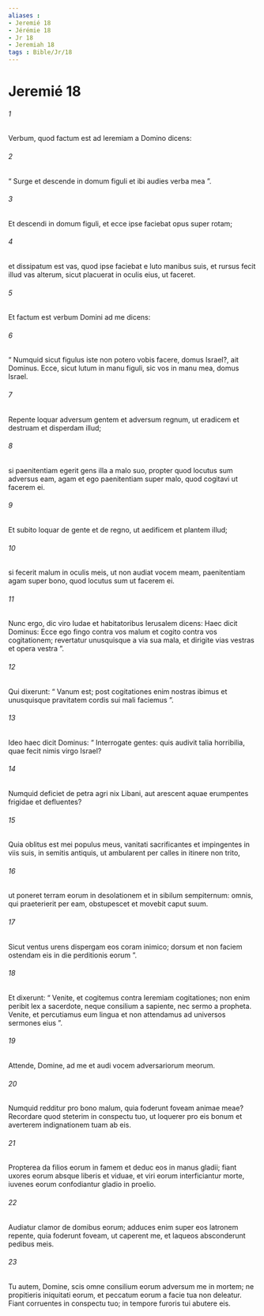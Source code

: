 ```yaml
---
aliases : 
- Jeremié 18
- Jérémie 18
- Jr 18
- Jeremiah 18
tags : Bible/Jr/18
---
```


# Jeremié 18

###### 1
Verbum, quod factum est ad Ieremiam a Domino dicens: 
###### 2
“ Surge et descende in domum figuli et ibi audies verba mea ”. 
###### 3
Et descendi in domum figuli, et ecce ipse faciebat opus super rotam; 
###### 4
et dissipatum est vas, quod ipse faciebat e luto manibus suis, et rursus fecit illud vas alterum, sicut placuerat in oculis eius, ut faceret. 
###### 5
Et factum est verbum Domini ad me dicens: 
###### 6
“ Numquid sicut figulus iste non potero vobis facere, domus Israel?, ait Dominus. Ecce, sicut lutum in manu figuli, sic vos in manu mea, domus Israel. 
###### 7
Repente loquar adversum gentem et adversum regnum, ut eradicem et destruam et disperdam illud; 
###### 8
si paenitentiam egerit gens illa a malo suo, propter quod locutus sum adversus eam, agam et ego paenitentiam super malo, quod cogitavi ut facerem ei. 
###### 9
Et subito loquar de gente et de regno, ut aedificem et plantem illud; 
###### 10
si fecerit malum in oculis meis, ut non audiat vocem meam, paenitentiam agam super bono, quod locutus sum ut facerem ei. 
###### 11
Nunc ergo, dic viro Iudae et habitatoribus Ierusalem dicens: Haec dicit Dominus: Ecce ego fingo contra vos malum et cogito contra vos cogitationem; revertatur unusquisque a via sua mala, et dirigite vias vestras et opera vestra ”. 
###### 12
Qui dixerunt: “ Vanum est; post cogitationes enim nostras ibimus et unusquisque pravitatem cordis sui mali faciemus ”.
###### 13
Ideo haec dicit Dominus: “ Interrogate gentes: quis audivit talia horribilia, quae fecit nimis virgo Israel?
###### 14
Numquid deficiet de petra agri nix Libani, aut arescent aquae erumpentes frigidae et defluentes?
###### 15
Quia oblitus est mei populus meus, vanitati sacrificantes et impingentes in viis suis, in semitis antiquis, ut ambularent per calles in itinere non trito,
###### 16
ut poneret terram eorum in desolationem et in sibilum sempiternum: omnis, qui praeterierit per eam, obstupescet et movebit caput suum.
###### 17
Sicut ventus urens dispergam eos coram inimico; dorsum et non faciem ostendam eis in die perditionis eorum ”.
###### 18
Et dixerunt: “ Venite, et cogitemus contra Ieremiam cogitationes; non enim peribit lex a sacerdote, neque consilium a sapiente, nec sermo a propheta. Venite, et percutiamus eum lingua et non attendamus ad universos sermones eius ”.
###### 19
Attende, Domine, ad me et audi vocem adversariorum meorum.
###### 20
Numquid redditur pro bono malum, quia foderunt foveam animae meae? Recordare quod steterim in conspectu tuo, ut loquerer pro eis bonum et averterem indignationem tuam ab eis.
###### 21
Propterea da filios eorum in famem et deduc eos in manus gladii; fiant uxores eorum absque liberis et viduae, et viri eorum interficiantur morte, iuvenes eorum confodiantur gladio in proelio.
###### 22
Audiatur clamor de domibus eorum; adduces enim super eos latronem repente, quia foderunt foveam, ut caperent me, et laqueos absconderunt pedibus meis.
###### 23
Tu autem, Domine, scis omne consilium eorum adversum me in mortem; ne propitieris iniquitati eorum, et peccatum eorum a facie tua non deleatur. Fiant corruentes in conspectu tuo; in tempore furoris tui abutere eis.
